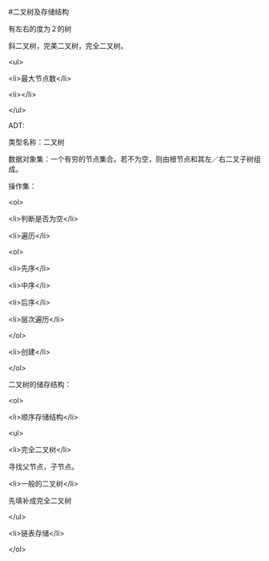 \#二叉树及存储结构

有左右的度为２的树

斜二叉树，完美二叉树，完全二叉树。

&lt;ul&gt;

&lt;li&gt;最大节点数&lt;/li&gt;

&lt;li&gt;&lt;/li&gt;

&lt;/ul&gt;

ADT:

类型名称：二叉树

数据对象集：一个有穷的节点集合。若不为空，则由根节点和其左／右二叉子树组成。

操作集：

&lt;ol&gt;

&lt;li&gt;判断是否为空&lt;/li&gt;

&lt;li&gt;遍历&lt;/li&gt;

&lt;ol&gt;

&lt;li&gt;先序&lt;/li&gt;

&lt;li&gt;中序&lt;/li&gt;

&lt;li&gt;后序&lt;/li&gt;

&lt;li&gt;层次遍历&lt;/li&gt;

&lt;/ol&gt;

&lt;li&gt;创建&lt;/li&gt;

&lt;/ol&gt;

二叉树的储存结构：

&lt;ol&gt;

&lt;li&gt;顺序存储结构&lt;/li&gt;

&lt;ul&gt;

&lt;li&gt;完全二叉树&lt;/li&gt;

寻找父节点，子节点。

&lt;li&gt;一般的二叉树&lt;/li&gt;

先填补成完全二叉树

&lt;/ul&gt;

&lt;li&gt;链表存储&lt;/li&gt;

&lt;/ol&gt;


